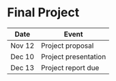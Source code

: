 # Final Project

| Date | Event | 
|-|-|
| Nov 12  | Project proposal |
| Dec 10  | Project presentation | 
| Dec 13   | Project report due | 
 
